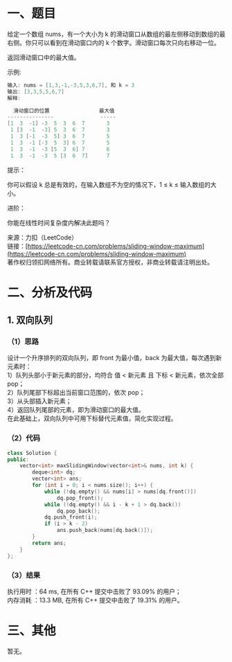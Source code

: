 # 一、题目
给定一个数组 nums，有一个大小为 k 的滑动窗口从数组的最左侧移动到数组的最右侧。你只可以看到在滑动窗口内的 k 个数字。滑动窗口每次只向右移动一位。  
  
返回滑动窗口中的最大值。   
  
示例:  
```c++
输入: nums = [1,3,-1,-3,5,3,6,7], 和 k = 3
输出: [3,3,5,5,6,7] 
解释: 

  滑动窗口的位置                最大值
---------------               -----
[1  3  -1] -3  5  3  6  7       3
 1 [3  -1  -3] 5  3  6  7       3
 1  3 [-1  -3  5] 3  6  7       5
 1  3  -1 [-3  5  3] 6  7       5
 1  3  -1  -3 [5  3  6] 7       6
 1  3  -1  -3  5 [3  6  7]      7
 ```
  
提示：  
  
你可以假设 k 总是有效的，在输入数组不为空的情况下，1 ≤ k ≤ 输入数组的大小。  
  
进阶：  
  
你能在线性时间复杂度内解决此题吗？  
  
来源：力扣（LeetCode）  
链接：[https://leetcode-cn.com/problems/sliding-window-maximum](https://leetcode-cn.com/problems/sliding-window-maximum)  
著作权归领扣网络所有。商业转载请联系官方授权，非商业转载请注明出处。  
# 二、分析及代码
## 1. 双向队列
### （1）思路
设计一个升序排列的双向队列，即 front 为最小值，back 为最大值，每次遇到新元素时：  
1）队列头部小于新元素的部分，均符合 值 < 新元素 且 下标 < 新元素，依次全部 pop；  
2）队列尾部下标超出当前窗口范围的，依次 pop；  
3）从头部插入新元素；  
4）返回队列尾部的元素，即为滑动窗口的最大值。  
在此基础上，双向队列中可用下标替代元素值，简化实现过程。  
### （2）代码
```cpp
class Solution {
public:
    vector<int> maxSlidingWindow(vector<int>& nums, int k) {
        deque<int> dq;
        vector<int> ans;
        for (int i = 0; i < nums.size(); i++) {
            while (!dq.empty() && nums[i] > nums[dq.front()])
                dq.pop_front();
            while (!dq.empty() && i - k + 1 > dq.back())
                dq.pop_back();
            dq.push_front(i);
            if (i > k - 2)
                ans.push_back(nums[dq.back()]);
        }
        return ans;
    }
};
```
### （3）结果
执行用时 ：64 ms, 在所有 C++ 提交中击败了 93.09% 的用户；  
内存消耗 ：13.3 MB, 在所有 C++ 提交中击败了 19.31% 的用户。  
# 三、其他  
暂无。  
